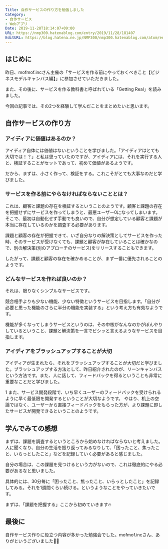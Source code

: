 ```yaml
---
Title: 自作サービスの作り方を勉強しました
Category:
- 自作サービス
- Webアプリ
Date: 2019-11-28T18:14:07+09:00
URL: https://nmp300.hatenablog.com/entry/2019/11/28/181407
EditURL: https://blog.hatena.ne.jp/NMP300/nmp300.hatenablog.com/atom/entry/26006613472745286
---
```


## はじめに

昨日、mofmof.incさん主催の「サービスを作る前にやっておくべきこと【ビジネスモデルキャンバス編】」に参加させていただきました。

また、その後に、サービスを作る教科書と呼ばれている「Getting Real」を読みました。

今回の記事では、その2つを経験して学んだことをまとめたいと思います。

## 自作サービスの作り方

### アイディアに価値はあるのか？

アイディア自体には価値はないということを学びました。「アイディアはとても大切では！？」と私は思っていたのですが、アイディアには、それを実行する人と、検証することがセットであって、初めて価値があるようです。

だから、まずは、小さく作って、検証をする。これこそがとても大事なのだと学びました。

### サービスを作る前にやらなければならないこととは？

これは、顧客と課題の存在を検証するということのようです。顧客と課題の存在を把握せずにサービスを作ってしまうと、最悪ユーザー0になってしまいます。そこで、最初は自動化せず手動でも良いので、自分が想定している顧客と課題が本当に存在しているのかを調査する必要があります。

課題と顧客の存在が把握できて、いざ自分なりの解決策としてサービスを作った時、そのサービスが受けなくても、課題と顧客が存在していることは確かなので、別の解決策(別のアプローチのサービス)をリリースすることもできます。

したがって、課題と顧客の存在を確かめることが、まず一番に優先されることのようです。

### どんなサービスを作れば良いのか？

それは、限りなくシンプルなサービスです。

競合相手よりも少ない機能、少ない特徴というサービスを目指します。「自分が必要と思った機能のさらに半分の機能を実装する」という考え方も有効なようです。

機能が多くなってしまうサービスというのは、その中核がなんなのかがぼんやりしているということ、課題と解決策を一言でビシッと言えるようなサービスを目指します。


### アイディアをブラッシュアップすることが大切

アイディアが生まれたら、それをブラッシュアップすることが大切だと学びました。ブラッシュアップする方法として、昨日紹介されたのが、リーンキャンバスという方法です。また、人に話して、フィードバックを得るということも非常に重要なことだと学びました。

1
また、サービス開発段階で、いち早くユーザーのフィードバックを受けられるように早く最低限を開発するということが大切なようです。
やはり、机上の空論ではなく、ユーザーから直接フィードバックをもらった方が、より課題に即したサービスが開発できるということのようです。


## 学んでみての感想

まずは、課題を調査するというところから始めなければならないと考えました。人に聞くなり、自分の生活を振り返ってみるなりして、「困ったこと、焦ったこと、いらっとしたこと」などを記録していく必要があると感じました。

自分の場合は、この課題を見つけるという力がないので、これは徹底的にやる必要があるなと思いました。

具体的には、30分毎に「困ったこと、焦ったこと、いらっとしたこと」を記録してみる。それを1週間くらい続ける。というようなことをやっていきたいです。

まずは、「課題を把握する」ここから初めていきます🔥

## 最後に

自作サービス作りに役立つ内容が多かった勉強会でした。mofmof.incさん、ありがというございました🙇‍♂️
